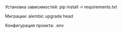Установка зависимостей:
pip install -r requirements.txt

Миграции: alembic upgrade head

Конфигурация проекта: .env
